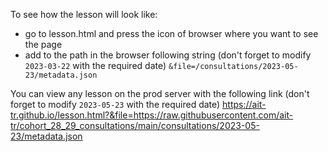 To see how the lesson will look like:
- go to lesson.html and press the icon of browser where you want to see the page
- add to the path in the browser following string (don't forget to modify `2023-03-22` with the required date)
  `&file=/consultations/2023-05-23/metadata.json`

You can view any lesson on the prod server with the following link
(don't forget to modify `2023-05-23` with the required date)
https://ait-tr.github.io/lesson.html?&file=https://raw.githubusercontent.com/ait-tr/cohort_28_29_consultations/main/consultations/2023-05-23/metadata.json